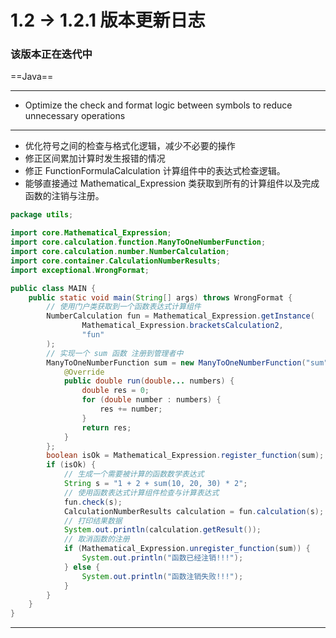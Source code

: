 # 1.2 -> 1.2.1 版本更新日志

### 该版本正在迭代中

==Java==
<hr>

* Optimize the check and format logic between symbols to reduce unnecessary operations

<hr>

* 优化符号之间的检查与格式化逻辑，减少不必要的操作
* 修正区间累加计算时发生报错的情况
* 修正 FunctionFormulaCalculation 计算组件中的表达式检查逻辑。
* 能够直接通过 Mathematical_Expression 类获取到所有的计算组件以及完成函数的注销与注册。

```java
package utils;

import core.Mathematical_Expression;
import core.calculation.function.ManyToOneNumberFunction;
import core.calculation.number.NumberCalculation;
import core.container.CalculationNumberResults;
import exceptional.WrongFormat;

public class MAIN {
    public static void main(String[] args) throws WrongFormat {
        // 使用门户类获取到一个函数表达式计算组件
        NumberCalculation fun = Mathematical_Expression.getInstance(
                Mathematical_Expression.bracketsCalculation2,
                "fun"
        );
        // 实现一个 sum 函数 注册到管理者中
        ManyToOneNumberFunction sum = new ManyToOneNumberFunction("sum") {
            @Override
            public double run(double... numbers) {
                double res = 0;
                for (double number : numbers) {
                    res += number;
                }
                return res;
            }
        };
        boolean isOk = Mathematical_Expression.register_function(sum);
        if (isOk) {
            // 生成一个需要被计算的函数数学表达式
            String s = "1 + 2 + sum(10, 20, 30) * 2";
            // 使用函数表达式计算组件检查与计算表达式
            fun.check(s);
            CalculationNumberResults calculation = fun.calculation(s);
            // 打印结果数据
            System.out.println(calculation.getResult());
            // 取消函数的注册
            if (Mathematical_Expression.unregister_function(sum)) {
                System.out.println("函数已经注销!!!");
            } else {
                System.out.println("函数注销失败!!!");
            }
        }
    }
}
```

<hr>
